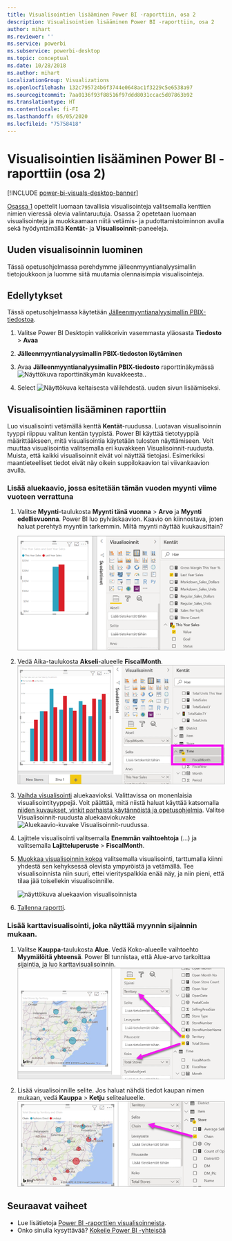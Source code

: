 ```yaml
---
title: Visualisointien lisääminen Power BI -raporttiin, osa 2
description: Visualisointien lisääminen Power BI -raporttiin, osa 2
author: mihart
ms.reviewer: ''
ms.service: powerbi
ms.subservice: powerbi-desktop
ms.topic: conceptual
ms.date: 10/28/2018
ms.author: mihart
LocalizationGroup: Visualizations
ms.openlocfilehash: 132c795724b6f3744e0648ac1f3229c5e6538a97
ms.sourcegitcommit: 7aa0136f93f88516f97ddd8031ccac5d07863b92
ms.translationtype: HT
ms.contentlocale: fi-FI
ms.lasthandoff: 05/05/2020
ms.locfileid: "75758418"
---
```

# <a name="add-visuals-to-a-power-bi-report-part-2"></a>Visualisointien lisääminen Power BI -raporttiin (osa 2)

[!INCLUDE [power-bi-visuals-desktop-banner](../includes/power-bi-visuals-desktop-banner.md)]

[Osassa 1](power-bi-report-add-visualizations-i.md) opettelit luomaan tavallisia visualisointeja valitsemalla kenttien nimien vieressä olevia valintaruutuja.  Osassa 2 opetetaan luomaan visualisointeja ja muokkaamaan niitä vetämis- ja pudottamistoiminnon avulla sekä hyödyntämällä **Kentät**- ja **Visualisoinnit**-paneeleja.


## <a name="create-a-new-visualization"></a>Uuden visualisoinnin luominen
Tässä opetusohjelmassa perehdymme jälleenmyyntianalyysimallin tietojoukkoon ja luomme siitä muutamia olennaisimpia visualisointeja.

## <a name="prerequisites"></a>Edellytykset

Tässä opetusohjelmassa käytetään [Jälleenmyyntianalyysimallin PBIX-tiedostoa](https://download.microsoft.com/download/9/6/D/96DDC2FF-2568-491D-AAFA-AFDD6F763AE3/Retail%20Analysis%20Sample%20PBIX.pbix).

1. Valitse Power BI Desktopin valikkorivin vasemmasta yläosasta **Tiedosto** > **Avaa**
   
2. **Jälleenmyyntianalyysimallin PBIX-tiedoston löytäminen**

1. Avaa **Jälleenmyyntianalyysimallin PBIX-tiedosto** raporttinäkymässä ![Näyttökuva raporttinäkymän kuvakkeesta.](media/power-bi-visualization-kpi/power-bi-report-view.png).

1. Select ![Näyttökuva keltaisesta välilehdestä.](media/power-bi-visualization-kpi/power-bi-yellow-tab.png) uuden sivun lisäämiseksi.

## <a name="add-visualizations-to-the-report"></a>Visualisointien lisääminen raporttiin

Luo visualisointi vetämällä kenttä **Kentät**-ruudussa. Luotavan visualisoinnin tyyppi riippuu valitun kentän tyypistä. Power BI käyttää tietotyyppiä määrittääkseen, mitä visualisointia käytetään tulosten näyttämiseen. Voit muuttaa visualisointia valitsemalla eri kuvakkeen Visualisoinnit-ruudusta. Muista, että kaikki visualisoinnit eivät voi näyttää tietojasi. Esimerkiksi maantieteelliset tiedot eivät näy oikein suppilokaavion tai viivankaavion avulla. 


### <a name="add-an-area-chart-that-looks-at-this-years-sales-compared-to-last-year"></a>Lisää aluekaavio, jossa esitetään tämän vuoden myynti viime vuoteen verrattuna

1. Valitse **Myynti**-taulukosta **Myynti tänä vuonna** > **Arvo** ja **Myynti edellisvuonna**. Power BI luo pylväskaavion.  Kaavio on kiinnostava, joten haluat perehtyä myyntiin tarkemmin. Miltä myynti näyttää kuukausittain?  
   
   ![Näyttökuva, jossa näkyy pylväskaavio](media/power-bi-report-add-visualizations-ii/power-bi-start.png)

2. Vedä Aika-taulukosta **Akseli**-alueelle **FiscalMonth**.  
   ![Näyttökuva, jossa näkyy pylväskaavio, jonka akselina on FiscalMonth](media/power-bi-report-add-visualizations-ii/power-bi-fiscalmonth.png)

3. [Vaihda visualisointi](power-bi-report-change-visualization-type.md) aluekaavioksi.  Valittavissa on monenlaisia visualisointityyppejä. Voit päättää, mitä niistä haluat käyttää katsomalla [niiden kuvaukset, vinkit parhaista käytännöistä ja opetusohjelmia](power-bi-visualization-types-for-reports-and-q-and-a.md). Valitse Visualisoinnit-ruudusta aluekaaviokuvake ![Aluekaavio-kuvake Visualisoinnit-ruudussa](media/power-bi-report-add-visualizations-ii/power-bi-area-chart.png).

4. Lajittele visualisointi valitsemalla **Enemmän vaihtoehtoja** (...) ja valitsemalla **Lajitteluperuste** >  **FiscalMonth**.

5. [Muokkaa visualisoinnin kokoa](power-bi-visualization-move-and-resize.md) valitsemalla visualisointi, tarttumalla kiinni yhdestä sen kehyksessä olevista ympyröistä ja vetämällä. Tee visualisoinnista niin suuri, ettei vierityspalkkia enää näy, ja niin pieni, että tilaa jää toisellekin visualisoinnille.
   
   ![näyttökuva aluekaavion visualisoinnista](media/power-bi-report-add-visualizations-ii/pbi_part2_7b.png)
6. [Tallenna raportti](../service-report-save.md).

### <a name="add-a-map-visualization-that-looks-at-sales-by-location"></a>Lisää karttavisualisointi, joka näyttää myynnin sijainnin mukaan.

1. Valitse **Kauppa**-taulukosta **Alue**. Vedä Koko-alueelle vaihtoehto **Myymälöitä yhteensä**. Power BI tunnistaa, että Alue-arvo tarkoittaa sijaintia, ja luo karttavisualisoinnin.  
   ![Aluekaavio](media/power-bi-report-add-visualizations-ii/power-bi-map1.png)

2. Lisää visualisoinnille selite.  Jos haluat nähdä tiedot kaupan nimen mukaan, vedä **Kauppa** > **Ketju** selitealueelle.  
   ![raporttipohja, jossa on nuoli Chain in fields -luettelosta Chain in Legend -säilöön](media/power-bi-report-add-visualizations-ii/power-bi-chain.png)

## <a name="next-steps"></a>Seuraavat vaiheet
* Lue lisätietoja [Power BI -raporttien visualisoinneista](power-bi-report-visualizations.md).  
* Onko sinulla kysyttävää? [Kokeile Power BI -yhteisöä](https://community.powerbi.com/)

